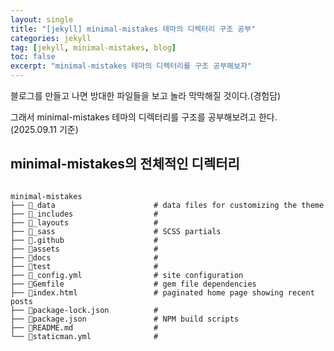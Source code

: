 ```yaml
---
layout: single
title: "[jekyll] minimal-mistakes 테마의 디렉터리 구조 공부"
categories: jekyll
tag: [jekyll, minimal-mistakes, blog]
toc: false
excerpt: "minimal-mistakes 테마의 디렉터리를 구조 공부해보자"
---
```


블로그를 만들고 나면 방대한 파일들을 보고 놀라 막막해질 것이다.(경험담)

그래서 minimal-mistakes 테마의 디렉터리를 구조를 공부해보려고 한다.
(2025.09.11 기준)



## minimal-mistakes의 전체적인 디렉터리

~~~

minimal-mistakes
├── 📁_data                      # data files for customizing the theme
├── 📁_includes                  #
├── 📁_layouts                   #
├── 📁_sass                      # SCSS partials
├── 📁.github                    #
├── 📁assets                     #
├── 📁docs                       #
├── 📁test                       #
├── 📝_config.yml                # site configuration
├── 📝Gemfile                    # gem file dependencies
├── 📝index.html                 # paginated home page showing recent posts
├── 📝package-lock.json          #
├── 📝package.json               # NPM build scripts
├── 📝README.md                  #
└── 📝staticman.yml              #
~~~